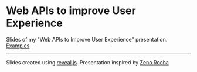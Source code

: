 # Web APIs to improve User Experience

Slides of my "Web APIs to Improve User Experience" presentation. [Examples](https://github.com/leonardofaria/web-apis-to-improve-ux)

- - -

Slides created using [reveal.js](http://lab.hakim.se/reveal-js/). Presentation inspired by [Zeno Rocha](https://www.youtube.com/watch?v=NCGLPp778JY)